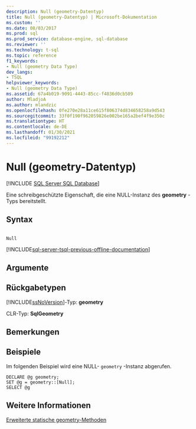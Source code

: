 ```yaml
---
description: Null (geometry-Datentyp)
title: Null (geometry-Datentyp) | Microsoft-Dokumentation
ms.custom: ''
ms.date: 08/03/2017
ms.prod: sql
ms.prod_service: database-engine, sql-database
ms.reviewer: ''
ms.technology: t-sql
ms.topic: reference
f1_keywords:
- Null (geometry Data Type)
dev_langs:
- TSQL
helpviewer_keywords:
- Null (geometry Data Type)
ms.assetid: 67a4b019-9091-4443-85cc-f4836d0cb509
author: MladjoA
ms.author: mlandzic
ms.openlocfilehash: 0fe270e28a11ce615f806374d834658258a9d543
ms.sourcegitcommit: 33f0f190f962059826e002be165a2bef4f9e350c
ms.translationtype: HT
ms.contentlocale: de-DE
ms.lasthandoff: 01/30/2021
ms.locfileid: "99192212"
---
```

# <a name="null-geometry-data-type"></a>Null (geometry-Datentyp)
[!INCLUDE [SQL Server SQL Database](../../includes/applies-to-version/sql-asdb.md)]

Eine schreibgeschützte Eigenschaft, die eine NULL-Instanz des **geometry** -Typs bereitstellt.
  
## <a name="syntax"></a>Syntax  
  
```  
  
Null  
```  
  
[!INCLUDE[sql-server-tsql-previous-offline-documentation](../../includes/sql-server-tsql-previous-offline-documentation.md)]

## <a name="arguments"></a>Argumente
  
## <a name="return-types"></a>Rückgabetypen  
 [!INCLUDE[ssNoVersion](../../includes/ssnoversion-md.md)]-Typ: **geometry**  
  
 CLR-Typ: **SqlGeometry**  
  
## <a name="remarks"></a>Bemerkungen  
  
## <a name="examples"></a>Beispiele  
 Im folgenden Beispiel wird eine NULL- `geometry` -Instanz abgerufen.  
  
```  
DECLARE @g geometry;   
SET @g = geometry::[Null];  
SELECT @g  
```  
  
## <a name="see-also"></a>Weitere Informationen  
 [Erweiterte statische geometry-Methoden](../../t-sql/spatial-geometry/extended-static-geometry-methods.md)  
  
  

